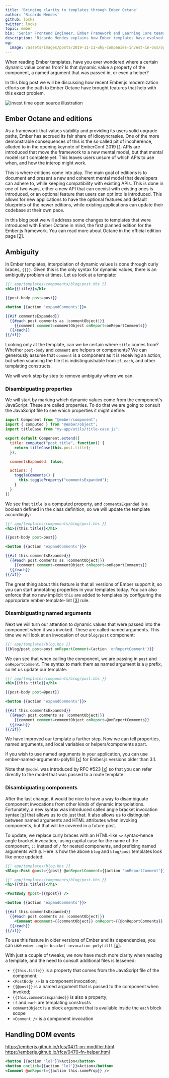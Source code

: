 ```yaml
---
title: 'Bringing clarity to templates through Ember Octane'
author: 'Ricardo Mendes'
github: locks
twitter: locks
topic: ember
bio: 'Senior Frontend Engineer, Ember Framework and Learning Core teams member'
description: 'Ricardo Mendes explains how Ember templates have evolved in the path to Ember Octane to bring more clarity for developers.'
og:
  image: /assets/images/posts/2019-11-11-why-companies-invest-in-oss/og-image.png
---
```


When reading Ember templates, have you ever wondered where a certain dynamic value comes from? Is that dynamic value a property of the component, a named argument that was passed in, or even a helper?

In this blog post we will be discussing how recent Ember.js modernization efforts on the path to Ember Octane have brought features that help with this exact problem.

<!--break-->

![invest time open source illustration](/assets/images/posts/2019-11-11-why-companies-invest-in-oss/oos-illustration.png#full)

## Ember Octane and editions

As a framework that values stability and providing its users solid upgrade paths, Ember has accrued its fair share of idiosyncrasies. One of the more demonstrable consequences of this is the so called pit of incoherence, alluded to in the opening keynote of EmberConf 2019 [[1](https://www.youtube.com/watch?v=zYwdBcmz6VI): APIs are introduced that move the framework to a new mental model, but that mental model isn't complete yet. This leaves users unsure of which APIs to use when, and how the interop might work.

This is where editions come into play. The main goal of editions is to document and present a new and coherent mental model that developers can adhere to, while keeping compatibility with existing APIs. This is done in one of two ways, either a new API that can coexist with existing ones is introduced, or an optional feature that users can opt into is introduced. This allows for new applications to have the optional features and default blueprints of the newer editions, while existing applications can update their codebase at their own pace.

In this blog post we will address some changes to templates that were introduced with Ember Octane in mind, the first planned edition for the Ember.js framework. You can read more about Octane in the official edition page [[2](https://emberjs.com/editions/octane)].

## Ambiguity

In Ember templates, interpolation of dynamic values is done through curly braces, `{{}}`. Given this is the only syntax for dynamic values, there is an ambiguity problem at times. Let us look at a template:

```hbs
{{! app/templates/components/blog/post.hbs }}
<h1>{{title}}</h1>

{{post-body post=post}}

<button {{action 'expandComments'}}>

{{#if commentsExpanded}}
  {{#each post.comments as |commentObject|}}
    {{comment comment=commentObject onReport=onReportComments}}
  {{/each}}
{{/if}}
```

Looking only at the template, can we be certain where `title` comes from? Whether `post-body` and `comment` are helpers or components? We can generously assume that `comment` is a component as it is receiving an action, but when scanning the file it is indistinguishable from `if`, `each`, and other templating constructs.

We will work step by step to remove ambiguity where we can.


### Disambiguating properties

We will start by marking which dynamic values come from the component's JavaScript. These are called properties. To do that we are going to consult the JavaScript file to see which properties it might define:

```js
import Component from "@ember/component";
import { computed } from "@ember/object";
import titleCase from "my-app/utils/title-case.js";

export default Component.extend({
  title: computed("post.title", function() {
    return titleCase(this.post.title);
  }),

  commentsExpanded: false,

  actions: {
    toggleComments() {
      this.toggleProperty("commentsExpanded");
    }
  }
})
```

We see that `title` is a computed property, and `commentsExpanded` is a boolean defined in the class definition, so we will update the template accordingly:


```hbs
{{! app/templates/components/blog/post.hbs }}
<h1>{{this.title}}</h1>

{{post-body post=post}}

<button {{action 'expandComments'}}>

{{#if this.commentsExpanded}}
  {{#each post.comments as |commentObject|}}
    {{comment comment=commentObject onReport=onReportComments}}
  {{/each}}
{{/if}}
```

The great thing about this feature is that all versions of Ember support it, so you can start annotating properties in your templates today. You can also enforce that no new implicit `this` are added to templates by configuring the appropriate ember-template-lint [[3](https://github.com/ember-template-lint/ember-template-lint)] rule.


### Disambiguating named arguments

Next we will turn our attention to dynamic values that were passed into the component when it was invoked. These are called named arguments. This time we will look at an invocation of our `blog/post` component:

```hbs
{{! app/templates/blog.hbs }}
{{blog/post post=post onReportComment=(action 'onReportComment')}}
```

We can see that when calling the component, we are passing in `post` and `onReportComment`. The syntax to mark them as named argument is a `@` prefix, so let us update our template:

```hbs
{{! app/templates/components/blog/post.hbs }}
<h1>{{this.title}}</h1>

{{post-body post=@post}}

<button {{action 'expandComments'}}>

{{#if this.commentsExpanded}}
  {{#each post.comments as |commentObject|}}
    {{comment comment=commentObject onReport=@onReportComments}}
  {{/each}}
{{/if}}
```

We have improved our template a further step. Now we can tell properties, named arguments, and local variables or helpers/components apart.

If you wish to use named arguments in your application, you can use ember-named-arguments-polyfill [[x](https://github.com/rwjblue/ember-named-arguments-polyfill)] for Ember.js versions older than 3.1.

Note that `@model` was introduced by RFC #523 [[x](https://emberjs.github.io/rfcs/0523-model-argument-for-route-templates.html)] so that you can refer directly to the model that was passed to a route template.

### Disambiguating components

After the last change, it would be nice to have a way to disambiguate component invocations from other kinds of dynamic interpolations. Fortunately, a new syntax was introduced called angle bracket invocation syntax [[x](https://emberjs.github.io/rfcs/0311-angle-bracket-invocation.html)] that allows us to do just that. It also allows us to distinguish between named arguments and HTML attributes when invoking components, but that will be covered in a future post.

To update, we replace curly braces with an HTML-like `<>` syntax–hence angle bracket invocation,–using capital case for the name of the component, `::` instead of `/` for nested components, and prefixing named arguments with `@`. Here is how the above `blog` and `blog/post` templates look like once updated:

```hbs
{{! app/templates/blog.hbs }}
<Blog::Post @post={{post} @onReportComment={{action 'onReportComment'}} />
```

```hbs
{{! app/templates/components/blog/post.hbs }}
<h1>{{this.title}}</h1>

<PostBody @post={{@post}} />

<button {{action 'expandComments'}}>

{{#if this.commentsExpanded}}
  {{#each post.comments as |commentObject|}}
    <Comment @comment={{commentObject}} onReport={{@onReportComments}} />
  {{/each}}
{{/if}}
```

To use this feature in older versions of Ember and its dependencies, you can use `ember-angle-bracket-invocation-polyfilll` [[x](https://github.com/rwjblue/ember-angle-bracket-invocation-polyfill)].

With just a couple of tweaks, we now have much more clarity when reading a template, and the need to consult additional files is lessened:
- `{{this.title}}` is a property that comes from the JavaScript file of the component;
- `<PostBody />` is a component invocation;
- `{{@post}}` is a named argument that is passed to the component when invoked;
- `{{this.commentsExpanded}}` is also a property;
- `if` and `each` are templating constructs
- `commentObject` is a block argument that is available inside the `each` block scope
- `<Comment />` is a component invocation

## Handling DOM events
https://emberjs.github.io/rfcs/0471-on-modifier.html
https://emberjs.github.io/rfcs/0470-fn-helper.html

```hbs
<button {{action 'lol'}}>Action</button>
<button onclick={{action 'lol'}}>Action</button>
<Comment @onReport={{action this.someProp}} />
```

